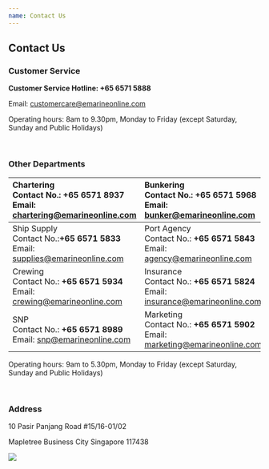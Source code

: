 ```yaml
---
name: Contact Us 
---
```


## Contact Us 

### Customer Service

**Customer Service Hotline: +65 6571 5888**

Email: [customercare@emarineonline.com](mailto:customercare@emarineonline.com)

Operating hours: 8am to 9.30pm, Monday to Friday (except Saturday, Sunday and Public Holidays)

<br>

### Other Departments

|Chartering<br>Contact No.: **+65 6571 8937**<br>Email: [chartering@emarineonline.com](mailto:chartering@emarineonline.com)|Bunkering<br>Contact No.: **+65 6571 5968**<br>Email: [bunker@emarineonline.com](mailto:bunker@emarineonline.com)|
|:---|:---|   
|Ship Supply<br>Contact No.:**+65 6571 5833**<br>Email: [supplies@emarineonline.com](mailto:supplies@emarineonline.com)|Port Agency<br>Contact No.: **+65 6571 5843**<br>Email: [agency@emarineonline.com](mailto:agency@emarineonline.com)|
|Crewing<br>Contact No.: **+65 6571 5934**<br>Email: [crewing@emarineonline.com](mailto:crewing@emarineonline.com)|Insurance<br>Contact No.: **+65 6571 5824**<br>Email: [insurance@emarineonline.com](mailto:insurance@emarineonline.com)|
|SNP<br>Contact No.: **+65 6571 8989**<br>Email: [snp@emarineonline.com](mailto:snp@emarineonline.com)|Marketing<br>Contact No.: **+65 6571 5902**<br>Email: [marketing@emarineonline.com](mailto:marketing@emarineonline.com)|

Operating hours: 9am to 5.30pm, Monday to Friday (except Saturday, Sunday and Public Holidays)

<br>

### Address
10 Pasir Panjang Road #15&#47;16-01/02

Mapletree Business City Singapore 117438

![](http://bwoil-file.oss-cn-hongkong.aliyuncs.com/cms/map.png)
